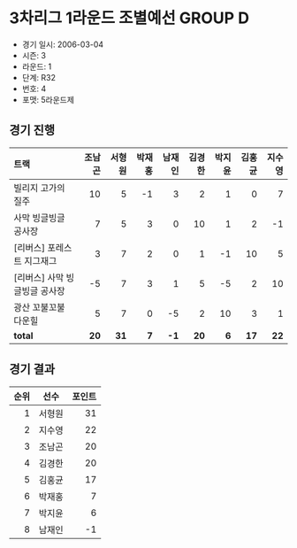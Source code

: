 # 3차리그 1라운드 조별예선 GROUP D

- 경기 일시: 2006-03-04
- 시즌: 3
- 라운드: 1
- 단계: R32
- 번호: 4
- 포맷: 5라운드제





## 경기 진행

| 트랙 | 조남곤 | 서형원 | 박재홍 | 남재인 | 김경한 | 박지윤 | 김홍균 | 지수영 |
|:---|---:|---:|---:|---:|---:|---:|---:|---:|
| 빌리지 고가의 질주 | 10 | 5 | -1 | 3 | 2 | 1 | 0 | 7 |
| 사막 빙글빙글 공사장 | 7 | 5 | 3 | 0 | 10 | 1 | 2 | -1 |
| [리버스] 포레스트 지그재그 | 3 | 7 | 2 | 0 | 1 | -1 | 10 | 5 |
| [리버스] 사막 빙글빙글 공사장 | -5 | 7 | 3 | 1 | 5 | -5 | 2 | 10 |
| 광산 꼬불꼬불 다운힐 | 5 | 7 | 0 | -5 | 2 | 10 | 3 | 1 |
| __total__ | __20__ | __31__ | __7__ | __-1__ | __20__ | __6__ | __17__ | __22__ |




## 경기 결과

| 순위 | 선수 | 포인트 |
|---:|:---:|---:|
| 1 | 서형원 | 31 |
| 2 | 지수영 | 22 |
| 3 | 조남곤 | 20 |
| 4 | 김경한 | 20 |
| 5 | 김홍균 | 17 |
| 6 | 박재홍 | 7 |
| 7 | 박지윤 | 6 |
| 8 | 남재인 | -1 |

